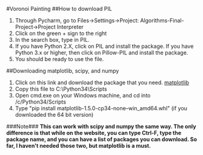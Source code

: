 #Voronoi Painting
##How to download PIL
1. Through Pycharm, go to Files->Settings->Project: Algorithms-Final-Project->Project Interpreter
2. Click on the green + sign to the right
3. In the search box, type in PIL.
4. If you have Python 2.X, click on PIL and install the package. If you have Python 3.x or higher, then click on Pillow-PIL and install the package.
5. You should be ready to use the file.

##Downloading matplotlib, scipy, and numpy 
1. Click on this link and download the package that you need. [matplotlib](http://www.lfd.uci.edu/~gohlke/pythonlibs/#matplotlib)
2. Copy this file to C:\Python34\Scripts
3. Open cmd.exe on your Windows machine, and cd into /c/Python34/Scripts
4. Type "pip install matplotlib-1.5.0-cp34-none–win_amd64.whl" (if you downloaded the 64 bit version)

###Note###
<b>This can work with scipy and numpy the same way. The only difference is that while on the website, you can type Ctrl-F, type the package name, and you can have a list of packages you can download. So far, I haven't needed those two, but matplotlib is a must.</b>
